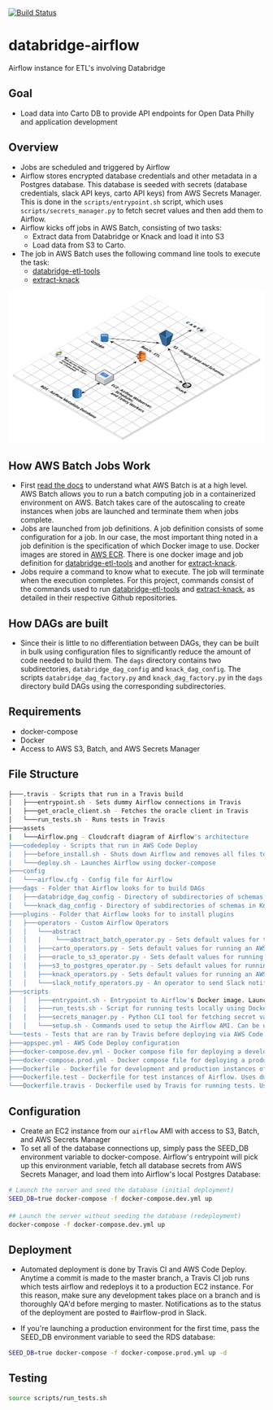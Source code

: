 [![Build Status](https://travis-ci.com/CityOfPhiladelphia/databridge-airflow.svg?branch=master)](https://travis-ci.com/CityOfPhiladelphia/databridge-airflow)

# databridge-airflow
Airflow instance for ETL's involving Databridge

## Goal
- Load data into Carto DB to provide API endpoints for Open Data Philly and application development

## Overview
- Jobs are scheduled and triggered by Airflow
- Airflow stores encrypted database credentials and other metadata in a Postgres database. This database is seeded with secrets (database credentials, slack API keys, carto API keys) from AWS Secrets Manager. This is done in the `scripts/entrypoint.sh` script, which uses `scripts/secrets_manager.py` to fetch secret values and then add them to Airflow.
- Airflow kicks off jobs in AWS Batch, consisting of two tasks:
    - Extract data from Databridge or Knack and load it into S3 
    - Load data from S3 to Carto.
- The job in AWS Batch uses the following command line tools to execute the task:
    - [databridge-etl-tools](https://github.com/CityOfPhiladelphia/databridge-etl-tools)
    - [extract-knack](https://github.com/CityOfPhiladelphia/extract-knack)

![airflow-layout](assets/Airflow.png)

## How AWS Batch Jobs Work
- First [read the docs](https://docs.aws.amazon.com/batch/latest/userguide/what-is-batch.html) to understand what AWS Batch is at a high level. AWS Batch allows you to run a batch computing job in a containerized environment on AWS. Batch takes care of the autoscaling to create instances when jobs are launched and terminate them when jobs complete.
- Jobs are launched from job definitions. A job definition consists of some configuration for a job. In our case, the most important thing noted in a job definition is the specification of which Docker image to use. Docker images are stored in [AWS ECR](https://aws.amazon.com/ecr/). There is one docker image and job definition for [databridge-etl-tools](https://github.com/CityOfPhiladelphia/databridge-etl-tools) and another for [extract-knack](https://github.com/CityOfPhiladelphia/extract-knack).
- Jobs require a command to know what to execute. The job will terminate when the execution completes. For this project, commands consist of the commands used to run [databridge-etl-tools](https://github.com/CityOfPhiladelphia/databridge-etl-tools) and [extract-knack](https://github.com/CityOfPhiladelphia/extract-knack), as detailed in their respective Github repositories.

## How DAGs are built
- Since their is little to no differentiation between DAGs, they can be built in bulk using configuration files to significantly reduce the amount of code needed to build them. The `dags` directory contains two subdirectories, `databridge_dag_config` and `knack_dag_config`. The scripts `databridge_dag_factory.py` and `knack_dag_factory.py` in the `dags` directory build DAGs using the corresponding subdirectories.

## Requirements
- docker-compose
- Docker
- Access to AWS S3, Batch, and AWS Secrets Manager

## File Structure
```bash
├───.travis - Scripts that run in a Travis build
│   ├───entrypoint.sh - Sets dummy Airflow connections in Travis
│   ├───get_oracle_client.sh - Fetches the oracle client in Travis
│   └───run_tests.sh - Runs tests in Travis
├───assets
|   └───Airflow.png - Cloudcraft diagram of Airflow's architecture
├───codedeploy - Scripts that run in AWS Code Deploy
|   ├───before_install.sh - Shuts down Airflow and removes all files to avoid errors with Code Deploy
|   └───deploy.sh - Launches Airflow using docker-compose
├───config
|   └───airflow.cfg - Config file for Airflow
├───dags - Folder that Airflow looks for to build DAGs
│   ├───databridge_dag_config - Directory of subdirectories of schemas in Databridge and yml configuration files for building DAGs for each individual table
│   └───knack_dag_config - Directory of subdirectories of schemas in Knack and yml configuration files for building DAGs for each individual table
├───plugins - Folder that Airflow looks for to install plugins
│   ├───operators - Custom Airflow Operators
│   │   └───abstract
│   │   |    └───abstract_batch_operator.py - Sets default values for the AWS Batch Operator based on our AWS Account and the environment running on Airflow
│   │   ├───carto_operators.py - Sets default values for running an AWS Batch Job to load a table from S3 to Carto
│   │   ├───oracle_to_s3_operator.py - Sets default values for running an AWS Batch Job to extract data from Oracle to S3
│   │   ├───s3_to_postgres_operator.py - Sets default values for running an AWS Batch Job to load data from S3 to Postgres
│   │   ├───knack_operators.py - Sets default values for running an AWS Batch job to extract data from Knack to S3
│   │   └───slack_notify_operators.py - An operator to send Slack notifications when an Airflow task fails
├───scripts
│   │   ├───entrypoint.sh - Entrypoint to Airflow's Docker image. Launches Airflow's services and optionally seeds the database with connections
│   │   ├───run_tests.sh - Script for running tests locally using Dockerfile.test
│   │   ├───secrets_manager.py - Python CLI tool for fetching secret values from AWS Secrets Manager. Used by `scripts/entrypoint.sh`
│   │   └───setup.sh - Commands used to setup the Airflow AMI. Can be used to rebuild this AMI if it is destroyed
└───tests - Tests that are ran by Travis before deploying via AWS Code Deploy
├───appspec.yml - AWS Code Deploy configuration
├───docker-compose.dev.yml - Docker compose file for deploying a development instance of Airflow
├───docker-compose.prod.yml - Docker compose file for deploying a production instance of Airflow
├───Dockerfile - Dockerfile for development and production instances of Airflow. Installs the Oracle client from S3
├───Dockerfile.test - Dockerfile for test instances of Airflow. Uses dummy connections instead of real ones and installs the Oracle Client from S3
└───Dockerfile.travis - Dockerfile used by Travis for running tests. Uses dummy connections instead of real ones and installs the Oracle Client from Github instead of S3
```

## Configuration
- Create an EC2 instance from our `airflow` AMI with access to S3, Batch, and AWS Secrets Manager
- To set all of the database connections up, simply pass the SEED_DB environment variable to docker-compose. Airflow's entrypoint will pick up this environment variable, fetch all database secrets from AWS Secrets Manager, and load them into Airflow's local Postgres Database: 
```bash
# Launch the server and seed the database (initial deployment)
SEED_DB=true docker-compose -f docker-compose.dev.yml up

## Launch the server without seeding the database (redeployment)
docker-compose -f docker-compose.dev.yml up
```

## Deployment
- Automated deployment is done by Travis CI and AWS Code Deploy. Anytime a commit is made to the master branch, a Travis CI job runs which tests airflow and redeploys it to a production EC2 instance. For this reason, make sure any development takes place on a branch and is thoroughly QA'd before merging to master. Notifications as to the status of the deployment are posted to #airflow-prod in Slack.

- If you're launching a production environment for the first time, pass the SEED_DB environment variable to seed the RDS database:
```bash
SEED_DB=true docker-compose -f docker-compose.prod.yml up -d
```

## Testing
```bash
source scripts/run_tests.sh
```